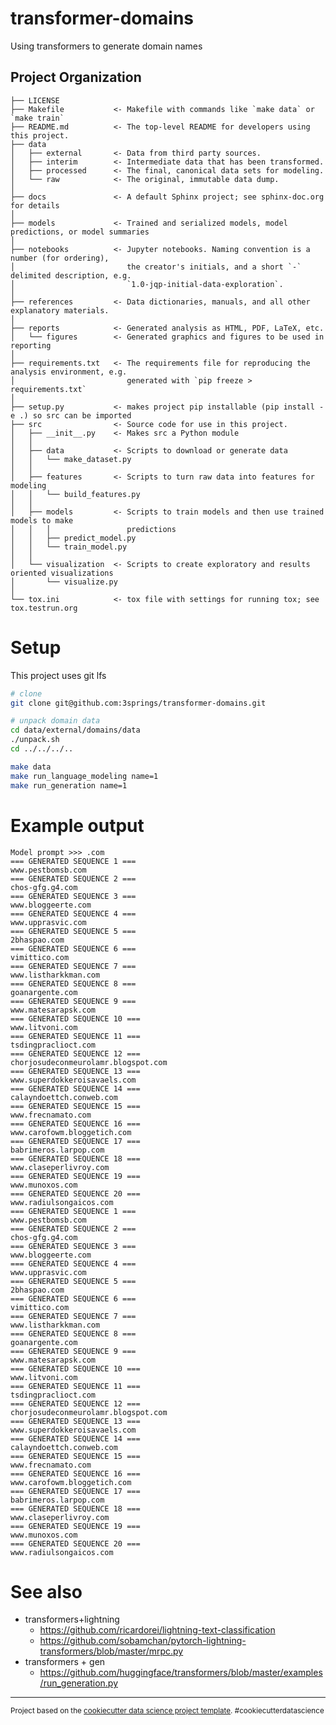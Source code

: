 transformer-domains
==============================

Using transformers to generate domain names

Project Organization
------------

    ├── LICENSE
    ├── Makefile           <- Makefile with commands like `make data` or `make train`
    ├── README.md          <- The top-level README for developers using this project.
    ├── data
    │   ├── external       <- Data from third party sources.
    │   ├── interim        <- Intermediate data that has been transformed.
    │   ├── processed      <- The final, canonical data sets for modeling.
    │   └── raw            <- The original, immutable data dump.
    │
    ├── docs               <- A default Sphinx project; see sphinx-doc.org for details
    │
    ├── models             <- Trained and serialized models, model predictions, or model summaries
    │
    ├── notebooks          <- Jupyter notebooks. Naming convention is a number (for ordering),
    │                         the creator's initials, and a short `-` delimited description, e.g.
    │                         `1.0-jqp-initial-data-exploration`.
    │
    ├── references         <- Data dictionaries, manuals, and all other explanatory materials.
    │
    ├── reports            <- Generated analysis as HTML, PDF, LaTeX, etc.
    │   └── figures        <- Generated graphics and figures to be used in reporting
    │
    ├── requirements.txt   <- The requirements file for reproducing the analysis environment, e.g.
    │                         generated with `pip freeze > requirements.txt`
    │
    ├── setup.py           <- makes project pip installable (pip install -e .) so src can be imported
    ├── src                <- Source code for use in this project.
    │   ├── __init__.py    <- Makes src a Python module
    │   │
    │   ├── data           <- Scripts to download or generate data
    │   │   └── make_dataset.py
    │   │
    │   ├── features       <- Scripts to turn raw data into features for modeling
    │   │   └── build_features.py
    │   │
    │   ├── models         <- Scripts to train models and then use trained models to make
    │   │   │                 predictions
    │   │   ├── predict_model.py
    │   │   └── train_model.py
    │   │
    │   └── visualization  <- Scripts to create exploratory and results oriented visualizations
    │       └── visualize.py
    │
    └── tox.ini            <- tox file with settings for running tox; see tox.testrun.org


# Setup

This project uses git lfs



```sh
# clone
git clone git@github.com:3springs/transformer-domains.git

# unpack domain data
cd data/external/domains/data
./unpack.sh
cd ../../../..

make data
make run_language_modeling name=1
make run_generation name=1
```

# Example output

```
Model prompt >>> .com
=== GENERATED SEQUENCE 1 ===
www.pestbomsb.com
=== GENERATED SEQUENCE 2 ===
chos-gfg.g4.com
=== GENERATED SEQUENCE 3 ===
www.bloggeerte.com
=== GENERATED SEQUENCE 4 ===
www.upprasvic.com
=== GENERATED SEQUENCE 5 ===
2bhaspao.com
=== GENERATED SEQUENCE 6 ===
vimittico.com
=== GENERATED SEQUENCE 7 ===
www.listharkkman.com
=== GENERATED SEQUENCE 8 ===
goanargente.com
=== GENERATED SEQUENCE 9 ===
www.matesarapsk.com
=== GENERATED SEQUENCE 10 ===
www.litvoni.com
=== GENERATED SEQUENCE 11 ===
tsdingpraclioct.com
=== GENERATED SEQUENCE 12 ===
chorjosudeconmeurolamr.blogspot.com
=== GENERATED SEQUENCE 13 ===
www.superdokkeroisavaels.com
=== GENERATED SEQUENCE 14 ===
calayndoettch.conweb.com
=== GENERATED SEQUENCE 15 ===
www.frecnamato.com
=== GENERATED SEQUENCE 16 ===
www.carofowm.bloggetich.com
=== GENERATED SEQUENCE 17 ===
babrimeros.larpop.com
=== GENERATED SEQUENCE 18 ===
www.claseperlivroy.com
=== GENERATED SEQUENCE 19 ===
www.munoxos.com
=== GENERATED SEQUENCE 20 ===
www.radiulsongaicos.com
=== GENERATED SEQUENCE 1 ===
www.pestbomsb.com
=== GENERATED SEQUENCE 2 ===
chos-gfg.g4.com
=== GENERATED SEQUENCE 3 ===
www.bloggeerte.com
=== GENERATED SEQUENCE 4 ===
www.upprasvic.com
=== GENERATED SEQUENCE 5 ===
2bhaspao.com
=== GENERATED SEQUENCE 6 ===
vimittico.com
=== GENERATED SEQUENCE 7 ===
www.listharkkman.com
=== GENERATED SEQUENCE 8 ===
goanargente.com
=== GENERATED SEQUENCE 9 ===
www.matesarapsk.com
=== GENERATED SEQUENCE 10 ===
www.litvoni.com
=== GENERATED SEQUENCE 11 ===
tsdingpraclioct.com
=== GENERATED SEQUENCE 12 ===
chorjosudeconmeurolamr.blogspot.com
=== GENERATED SEQUENCE 13 ===
www.superdokkeroisavaels.com
=== GENERATED SEQUENCE 14 ===
calayndoettch.conweb.com
=== GENERATED SEQUENCE 15 ===
www.frecnamato.com
=== GENERATED SEQUENCE 16 ===
www.carofowm.bloggetich.com
=== GENERATED SEQUENCE 17 ===
babrimeros.larpop.com
=== GENERATED SEQUENCE 18 ===
www.claseperlivroy.com
=== GENERATED SEQUENCE 19 ===
www.munoxos.com
=== GENERATED SEQUENCE 20 ===
www.radiulsongaicos.com
```

# See also

- transformers+lightning
  - https://github.com/ricardorei/lightning-text-classification
  - https://github.com/sobamchan/pytorch-lightning-transformers/blob/master/mrpc.py
- transformers + gen
  - https://github.com/huggingface/transformers/blob/master/examples/run_generation.py

--------

<p><small>Project based on the <a target="_blank" href="https://drivendata.github.io/cookiecutter-data-science/">cookiecutter data science project template</a>. #cookiecutterdatascience</small></p>

